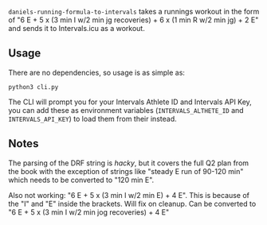 `daniels-running-formula-to-intervals` takes a runnings workout in the form of "6 E + 5 x (3 min I w/2 min jg recoveries) + 6 x (1 min R w/2 min jg) + 2 E" and sends it to Intervals.icu as a workout.

## Usage

There are no dependencies, so usage is as simple as:

```
python3 cli.py
```

The CLI will prompt you for your Intervals Athlete ID and Intervals API Key, you can add these as environment variables (`INTERVALS_ALTHETE_ID` and `INTERVALS_API_KEY`) to load them from their instead.


## Notes

The parsing of the DRF string is _hacky_, but it covers the full Q2 plan from the book with the exception of strings like "steady E run of 90-120 min" which needs to be converted to "120 min E".

Also not working: "6 E + 5 x (3 min I w/2 min E) + 4 E". This is because of the "I" and "E" inside the brackets. Will fix on cleanup. Can be converted to "6 E + 5 x (3 min I w/2 min jog recoveries) + 4 E"
